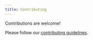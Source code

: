 ```yaml
---
title: Contributing
---
```


Contributions are welcome!

Please follow our [contributing guidelines](https://github.com/Rel1cx/eslint-react/blob/main/.github/CONTRIBUTING.md).
